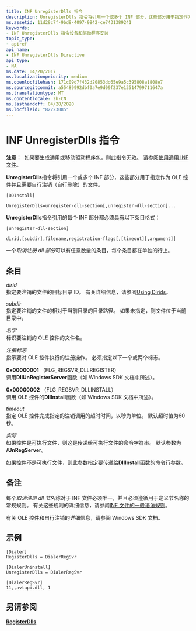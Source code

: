 ```yaml
---
title: INF UnregisterDlls 指令
description: UnregisterDlls 指令将引用一个或多个 INF 部分，这些部分用于指定作为 OLE 控件并且需要自行注销（自行删除）的文件。
ms.assetid: 11d29c7f-9bd8-4097-9842-ce7431389241
keywords:
- INF UnregisterDlls 指令设备和驱动程序安装
topic_type:
- apiref
api_name:
- INF UnregisterDlls Directive
api_type:
- NA
ms.date: 04/20/2017
ms.localizationpriority: medium
ms.openlocfilehash: 171c09d7f432d20853dd65e9a5c395808a1808e7
ms.sourcegitcommit: a55489992dbf0a7e9d09f237e13514799711647a
ms.translationtype: MT
ms.contentlocale: zh-CN
ms.lasthandoff: 04/28/2020
ms.locfileid: "82223085"
---
```

# <a name="inf-unregisterdlls-directive"></a>INF UnregisterDlls 指令


**注意：**  如果要生成通用或移动驱动程序包，则此指令无效。 请参阅[使用通用 INF 文件](using-a-universal-inf-file.md)。

 

**UnregisterDlls**指令将引用一个或多个 INF 部分，这些部分用于指定作为 OLE 控件并且需要自行注销（自行删除）的文件。

```inf
[DDInstall]
  
UnregisterDlls=unregister-dll-section[,unregister-dll-section]...
```

**UnregisterDlls**指令引用的每个 INF 部分都必须具有以下条目格式：

```inf
[unregister-dll-section] 
  
dirid,[subdir],filename,registration-flags[,[timeout][,argument]] 
```

一个*取消注册 dll 部分*可以有任意数量的条目，每个条目都在单独的行上。

## <a name="entries"></a>条目


<a href="" id="dirid"></a>*dirid*  
指定要注销的文件的目标目录 ID。 有关详细信息，请参阅[Using Dirids](using-dirids.md)。

<a href="" id="subdir"></a>*subdir*  
指定要注销的文件的相对于当前目录的目录路径。 如果未指定，则文件位于当前目录中。

<a href="" id="filename"></a>*名字*  
标识要注销的 OLE 控件的文件名。

<a href="" id="registration-flags"></a>*注册标志*  
指示要对 OLE 控件执行的注册操作。 必须指定以下一个或两个标志。

<a href="" id="0x00000001--flg-regsvr-dllregister-"></a>**0x00000001** （FLG_REGSVR_DLLREGISTER）  
调用**DllUnRegisterServer**函数（如 Windows SDK 文档中所述）。

<a href="" id="0x00000002--flg-regsvr-dllinstall--"></a>**0x00000002** （FLG_REGSVR_DLLINSTALL）   
调用 OLE 控件的**DllInstall**函数（如 Windows SDK 文档中所述）。

<a href="" id="timeout"></a>*timeout*  
指定 OLE 控件完成指定的注销调用的超时时间，以秒为单位。 默认超时值为60秒。

<a href="" id="argument"></a>*实际*  
如果控件是可执行文件，则这是传递给可执行文件的命令字符串。 默认参数为 **/UnRegServer**。

如果控件不是可执行文件，则此参数指定要传递给**DllInstall**函数的命令行参数。

<a name="remarks"></a>备注
-------

每个*取消注册 dll 节*名称对于 INF 文件必须唯一，并且必须遵循用于定义节名称的常规规则。 有关这些规则的详细信息，请参阅[INF 文件的一般语法规则](general-syntax-rules-for-inf-files.md)。

有关 OLE 控件和自行注销的详细信息，请参阅 Windows SDK 文档。

<a name="examples"></a>示例
--------

```inf
[Dialer]
RegisterDlls = DialerRegSvr

[DialerUninstall]
UnregisterDlls = DialerRegSvr

[DialerRegSvr]
11,,avtapi.dll, 1
```

## <a name="see-also"></a>另请参阅


[**RegisterDlls**](inf-registerdlls-directive.md)

 

 






